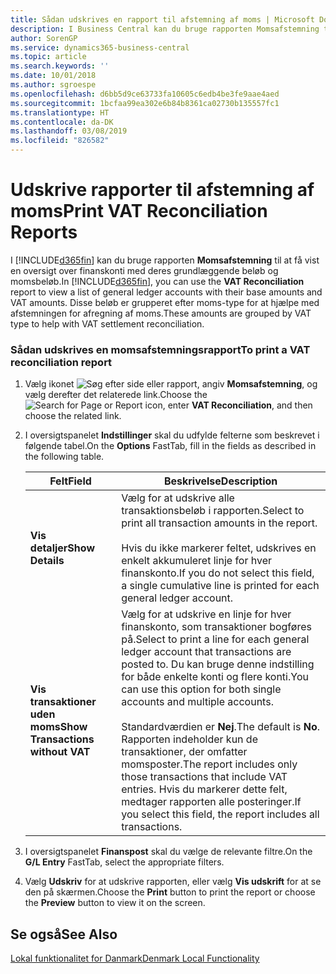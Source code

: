 ```yaml
---
title: Sådan udskrives en rapport til afstemning af moms | Microsoft Docs
description: I Business Central kan du bruge rapporten Momsafstemning til at få vist en oversigt over finanskonti med deres grundlæggende beløb og momsbeløb. Disse beløb er grupperet efter moms-type for at hjælpe med afstemningen for afregning af moms.
author: SorenGP
ms.service: dynamics365-business-central
ms.topic: article
ms.search.keywords: ''
ms.date: 10/01/2018
ms.author: sgroespe
ms.openlocfilehash: d6bb5d9ce63733fa10605c6edb4be3fe9aae4aed
ms.sourcegitcommit: 1bcfaa99ea302e6b84b8361ca02730b135557fc1
ms.translationtype: HT
ms.contentlocale: da-DK
ms.lasthandoff: 03/08/2019
ms.locfileid: "826582"
---
```

# <a name="print-vat-reconciliation-reports"></a><span data-ttu-id="df1f0-104">Udskrive rapporter til afstemning af moms</span><span class="sxs-lookup"><span data-stu-id="df1f0-104">Print VAT Reconciliation Reports</span></span>
<span data-ttu-id="df1f0-105">I [!INCLUDE[d365fin](../../includes/d365fin_md.md)] kan du bruge rapporten **Momsafstemning** til at få vist en oversigt over finanskonti med deres grundlæggende beløb og momsbeløb.</span><span class="sxs-lookup"><span data-stu-id="df1f0-105">In [!INCLUDE[d365fin](../../includes/d365fin_md.md)], you can use the **VAT Reconciliation** report to view a list of general ledger accounts with their base amounts and VAT amounts.</span></span> <span data-ttu-id="df1f0-106">Disse beløb er grupperet efter moms-type for at hjælpe med afstemningen for afregning af moms.</span><span class="sxs-lookup"><span data-stu-id="df1f0-106">These amounts are grouped by VAT type to help with VAT settlement reconciliation.</span></span>  

### <a name="to-print-a-vat-reconciliation-report"></a><span data-ttu-id="df1f0-107">Sådan udskrives en momsafstemningsrapport</span><span class="sxs-lookup"><span data-stu-id="df1f0-107">To print a VAT reconciliation report</span></span>  

1.  <span data-ttu-id="df1f0-108">Vælg ikonet ![Søg efter side eller rapport](../../media/ui-search/search_small.png "Ikonet Søg efter side eller rapport"), angiv **Momsafstemning**, og vælg derefter det relaterede link.</span><span class="sxs-lookup"><span data-stu-id="df1f0-108">Choose the ![Search for Page or Report](../../media/ui-search/search_small.png "Search for Page or Report icon") icon, enter **VAT Reconciliation**, and then choose the related link.</span></span>  
2.  <span data-ttu-id="df1f0-109">I oversigtspanelet **Indstillinger** skal du udfylde felterne som beskrevet i følgende tabel.</span><span class="sxs-lookup"><span data-stu-id="df1f0-109">On the **Options** FastTab, fill in the fields as described in the following table.</span></span>  

    |<span data-ttu-id="df1f0-110">Felt</span><span class="sxs-lookup"><span data-stu-id="df1f0-110">Field</span></span>|<span data-ttu-id="df1f0-111">Beskrivelse</span><span class="sxs-lookup"><span data-stu-id="df1f0-111">Description</span></span>|  
    |---------------------------------|---------------------------------------|  
    |<span data-ttu-id="df1f0-112">**Vis detaljer**</span><span class="sxs-lookup"><span data-stu-id="df1f0-112">**Show Details**</span></span>|<span data-ttu-id="df1f0-113">Vælg for at udskrive alle transaktionsbeløb i rapporten.</span><span class="sxs-lookup"><span data-stu-id="df1f0-113">Select to print all transaction amounts in the report.</span></span><br /><br /> <span data-ttu-id="df1f0-114">Hvis du ikke markerer feltet, udskrives en enkelt akkumuleret linje for hver finanskonto.</span><span class="sxs-lookup"><span data-stu-id="df1f0-114">If you do not select this field, a single cumulative line is printed for each general ledger account.</span></span>|  
    |<span data-ttu-id="df1f0-115">**Vis transaktioner uden moms**</span><span class="sxs-lookup"><span data-stu-id="df1f0-115">**Show Transactions without VAT**</span></span>|<span data-ttu-id="df1f0-116">Vælg for at udskrive en linje for hver finanskonto, som transaktioner bogføres på.</span><span class="sxs-lookup"><span data-stu-id="df1f0-116">Select to print a line for each general ledger account that transactions are posted to.</span></span> <span data-ttu-id="df1f0-117">Du kan bruge denne indstilling for både enkelte konti og flere konti.</span><span class="sxs-lookup"><span data-stu-id="df1f0-117">You can use this option for both single accounts and multiple accounts.</span></span><br /><br /> <span data-ttu-id="df1f0-118">Standardværdien er **Nej**.</span><span class="sxs-lookup"><span data-stu-id="df1f0-118">The default is **No**.</span></span> <span data-ttu-id="df1f0-119">Rapporten indeholder kun de transaktioner, der omfatter momsposter.</span><span class="sxs-lookup"><span data-stu-id="df1f0-119">The report includes only those transactions that include VAT entries.</span></span> <span data-ttu-id="df1f0-120">Hvis du markerer dette felt, medtager rapporten alle posteringer.</span><span class="sxs-lookup"><span data-stu-id="df1f0-120">If you select this field, the report includes all transactions.</span></span>|  

3.  <span data-ttu-id="df1f0-121">I oversigtspanelet **Finanspost** skal du vælge de relevante filtre.</span><span class="sxs-lookup"><span data-stu-id="df1f0-121">On the **G/L Entry** FastTab, select the appropriate filters.</span></span>  
4.  <span data-ttu-id="df1f0-122">Vælg **Udskriv** for at udskrive rapporten, eller vælg **Vis udskrift** for at se den på skærmen.</span><span class="sxs-lookup"><span data-stu-id="df1f0-122">Choose the **Print** button to print the report or choose the **Preview** button to view it on the screen.</span></span>  

## <a name="see-also"></a><span data-ttu-id="df1f0-123">Se også</span><span class="sxs-lookup"><span data-stu-id="df1f0-123">See Also</span></span>  
 [<span data-ttu-id="df1f0-124">Lokal funktionalitet for Danmark</span><span class="sxs-lookup"><span data-stu-id="df1f0-124">Denmark Local Functionality</span></span>](denmark-local-functionality.md)  

